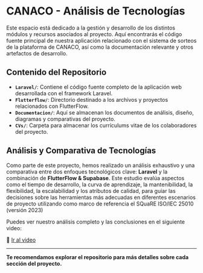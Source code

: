 # CANACO - Análisis de Tecnologías

Este espacio está dedicado a la gestión y desarrollo de los distintos módulos y recursos asociados al proyecto. Aquí encontrarás el código fuente principal de nuestra aplicación relacionado con el sistema de sorteos de la plataforma de CANACO, así como la documentación relevante y otros artefactos de desarrollo.

## Contenido del Repositorio

* **`Laravel/`**: Contiene el código fuente completo de la aplicación web desarrollada con el framework Laravel.
* **`Flutterflow/`**: Directorio destinado a los archivos y proyectos relacionados con FlutterFlow.
* **`Documentacion/`**: Aquí se almacenan los documentos de análisis, diseño, diagramas y comparativas del proyecto.
* **`CVs/`**: Carpeta para almacenar los currículums vitae de los colaboradores del proyecto.

## Análisis y Comparativa de Tecnologías

Como parte de este proyecto, hemos realizado un análisis exhaustivo y una comparativa entre dos enfoques tecnológicos clave: **Laravel** y la combinación de **FlutterFlow & Supabase**. Este estudio evalúa aspectos como el tiempo de desarrollo, la curva de aprendizaje, la mantenibilidad, la flexibilidad, la escalabilidad y los atributos de calidad, para guiar las decisiones sobre las herramientas más adecuadas en diferentes escenarios de proyecto utilizando como marco de referencia el SQuaRE ISO/IEC 25010 (versión 2023)

Puedes ver nuestro análisis completo y las conclusiones en el siguiente video:

🔗 [Ir al video](https://youtu.be/RRL53mR95yw)

---

**Te recomendamos explorar el repositorio para más detalles sobre cada sección del proyecto.**
